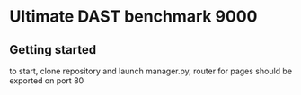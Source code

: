 # Ultimate DAST benchmark 9000
 


## Getting started

to start, clone repository and launch manager.py, router for pages should be exported on port 80